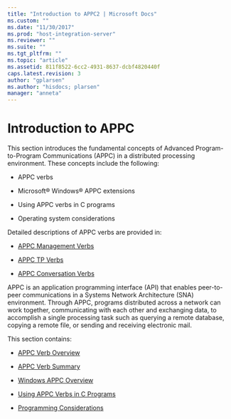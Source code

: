 ```yaml
---
title: "Introduction to APPC2 | Microsoft Docs"
ms.custom: ""
ms.date: "11/30/2017"
ms.prod: "host-integration-server"
ms.reviewer: ""
ms.suite: ""
ms.tgt_pltfrm: ""
ms.topic: "article"
ms.assetid: 811f8522-6cc2-4931-8637-dcbf4820440f
caps.latest.revision: 3
author: "gplarsen"
ms.author: "hisdocs; plarsen"
manager: "anneta"
---
```

# Introduction to APPC
This section introduces the fundamental concepts of Advanced Program-to-Program Communications (APPC) in a distributed processing environment. These concepts include the following:  
  
-   APPC verbs  
  
-   Microsoft® Windows® APPC extensions  
  
-   Using APPC verbs in C programs  
  
-   Operating system considerations  
  
 Detailed descriptions of APPC verbs are provided in:  
  
-   [APPC Management Verbs](./appc-management-verbs1.md)  
  
-   [APPC TP Verbs](./appc-tp-verbs2.md)  
  
-   [APPC Conversation Verbs](./appc-conversation-verbs1.md)  
  
 APPC is an application programming interface (API) that enables peer-to-peer communications in a Systems Network Architecture (SNA) environment. Through APPC, programs distributed across a network can work together, communicating with each other and exchanging data, to accomplish a single processing task such as querying a remote database, copying a remote file, or sending and receiving electronic mail.  
  
 This section contains:  
  
-   [APPC Verb Overview](../core/appc-verb-overview2.md)  
  
-   [APPC Verb Summary](../core/appc-verb-summary1.md)  
  
-   [Windows APPC Overview](../core/windows-appc-overview2.md)  
  
-   [Using APPC Verbs in C Programs](../core/appc-verbs-in-c-programs1.md)  
  
-   [Programming Considerations](../core/programming-considerations2.md)